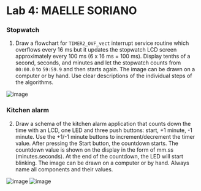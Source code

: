 # Lab 4: MAELLE SORIANO

### Stopwatch

1. Draw a flowchart for `TIMER2_OVF_vect` interrupt service routine which overflows every 16&nbsp;ms but it updates the stopwatch LCD screen approximately every 100&nbsp;ms (6 x 16&nbsp;ms = 100&nbsp;ms). Display tenths of a second, seconds, and minutes and let the stopwatch counts from `00:00.0` to `59:59.9` and then starts again. The image can be drawn on a computer or by hand. Use clear descriptions of the individual steps of the algorithms.

![image](https://user-images.githubusercontent.com/115087529/197882466-d312d2cc-068e-4f4b-9470-823df6ff55ad.png)

### Kitchen alarm

2. Draw a schema of the kitchen alarm application that counts down the time with an LCD, one LED and three push buttons: start, +1 minute, -1 minute. Use the +1/-1 minute buttons to increment/decrement the timer value. After pressing the Start button, the countdown starts. The countdown value is shown on the display in the form of mm.ss (minutes.seconds). At the end of the countdown, the LED will start blinking. The image can be drawn on a computer or by hand. Always name all components and their values.

![image](https://user-images.githubusercontent.com/115087529/197882336-f69770ef-81e8-481c-b4f5-ea83e67da9d2.png)
![image](https://user-images.githubusercontent.com/115087529/197882407-7abf7920-1587-492b-80d5-69bb18a1356b.png)

